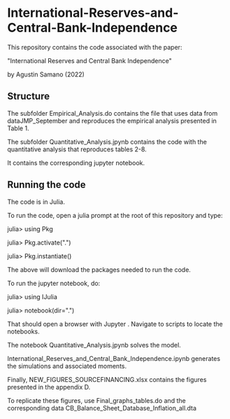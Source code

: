 # International-Reserves-and-Central-Bank-Independence

This repository contains the code associated with the paper:

"International Reserves and Central Bank Independence"

by Agustin Samano (2022)

## Structure

The subfolder Empirical_Analysis.do contains the file that uses data from dataJMP_September and reproduces the empirical analysis presented in Table 1. 

The subfolder Quantitative_Analysis.jpynb contains the code with the quantitative analysis that reproduces tables 2-8.

It contains the corresponding jupyter notebook.

## Running the code

The code is in Julia.

To run the code, open a julia prompt at the root of this repository and type:

julia> using Pkg 

julia> Pkg.activate(".")

julia> Pkg.instantiate()

The above will download the packages needed to run the code.

To run the jupyter notebook, do:

julia> using IJulia

julia> notebook(dir=".")

That should open a browser with Jupyter . Navigate to scripts to locate the notebooks.

The notebook Quantitative_Analysis.jpynb solves the model.

International_Reserves_and_Central_Bank_Independence.ipynb generates the simulations and associated moments.

Finally, NEW_FIGURES_SOURCEFINANCING.xlsx contains the figures presented in the appendix D. 

To replicate these figures, use Final_graphs_tables.do and the corresponding data CB_Balance_Sheet_Database_Inflation_all.dta

